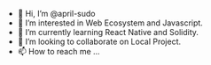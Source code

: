 - 👋 Hi, I’m @april-sudo
- 👀 I’m interested in Web Ecosystem and Javascript.
- 🌱 I’m currently learning React Native and Solidity.
- 💞️ I’m looking to collaborate on Local Project.
- 📫 How to reach me ...

<!---
april-sudo/april-sudo is a ✨ special ✨ repository because its `README.md` (this file) appears on your GitHub profile.
You can click the Preview link to take a look at your changes.
--->
